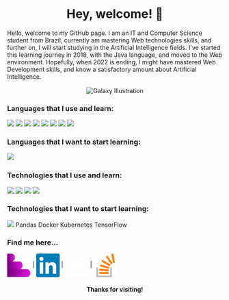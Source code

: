 <h1 align="center">Hey, welcome! 🌌</h1>

Hello, welcome to my GitHub page. I am an IT and Computer Science student from Brazil, currently am mastering Web technologies skills, and further on, I will start studying in the Artificial Intelligence fields. I've started this learning journey in 2018, with the Java language, and moved to the Web environment. Hopefully, when 2022 is ending, I might have mastered Web Development skills, and know a satisfactory amount about Artificial Intelligence.

<p align="center"><img alt="Galaxy Illustration" align="center" src="./galaxy.jpg" width="80%" height="auto"/></p>

### Languages that I use and learn: 
<img src="https://img.shields.io/badge/Javascript-FFDA29?style=for-the-badge&logo=javascript&logoColor=black"> <img src="https://img.shields.io/badge/html-FF7700?style=for-the-badge&logo=html&logoColor=black"> <img src="https://img.shields.io/badge/CSS-ADD8E6?style=for-the-badge&logo=css&logoColor=black"> <img src="https://img.shields.io/badge/Python-FFDA29?style=for-the-badge&logo=python&logoColor=blue"> <img src="https://img.shields.io/badge/Java-DC143C?style=for-the-badge&logo=java&logoColor=gold"> <img src="https://img.shields.io/badge/C-029FFF?style=for-the-badge&logo=c&logoColor=white"> <img src="https://img.shields.io/badge/C++-029FFF?style=for-the-badge&logo=cplusplus&logoColor=white"> <img src="https://img.shields.io/badge/PHP-474A8A?style=for-the-badge&logo=php&logoColor=white">

### Languages that I want to start learning:
<img src="https://img.shields.io/badge/C%23-800080?style=for-the-badge&logo=csharp&logoColor=white">

### Technologies that I use and learn:
<img src="https://img.shields.io/badge/React.JS-61DBFB?style=for-the-badge&logo=react&logoColor=black"> <img src="https://img.shields.io/badge/Node.JS-68A063?style=for-the-badge&logo=node.js&logoColor=white"> <img src="https://img.shields.io/badge/Express.JS-9ACD32?style=for-the-badge&logo=express&logoColor=white"> <img src="https://img.shields.io/badge/MongoDB-32CD32?style=for-the-badge&logo=mongodb&logoColor=white">

### Technologies that I want to start learning:
<img src="https://img.shields.io/badge/MySQL-00AAEE?style=for-the-badge&logo=mysql&logoColor=orange"> Pandas Docker Kubernetes TensorFlow

### Find me here...
[<img alt="Portfolio Icon" align="center" src="./portfolioIcon.png" width="55px" height="55px" title="Portfolio"/>](https://astroxii.github.io) |
[<img alt="LinkedIn Icon" align="center" src="./linkedin.png" width="55px" height="55px" title="LinkedIn"/>](https://www.linkedin.com/in/pedroabinotti) |
[<img alt="GitHub Icon" align="center" src="./github.png" width="55px" height="55px" title="GitHub"/>](https://www.github.com/astroxii) |
[<img alt="Stack Overflow Icon" align="center" src="./stackoverflow.png" width="55px" height="55px" title="Stack Overflow"/>](https://stackoverflow.com/users/16729323/astroxii)
&nbsp;
<h4 align="center">Thanks for visiting!</h4>
